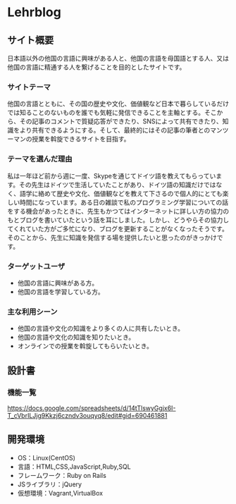 # Lehrblog

## サイト概要
  日本語以外の他国の言語に興味がある人と、他国の言語を母国語とする人、又は他国の言語に精通する人を繋げることを目的としたサイトです。

### サイトテーマ
  他国の言語とともに、その国の歴史や文化、価値観など日本で暮らしているだけでは知ることのないものを誰でも気軽に発信できることを主軸とする。そこから、その記事のコメントで質疑応答ができたり、SNSによって共有できたり、知識をより共有できるようにする。そして、最終的にはその記事の筆者とのマンツーマンの授業を斡旋できるサイトを目指す。

### テーマを選んだ理由
  私は一年ほど前から週に一度、Skypeを通じてドイツ語を教えてもらっています。その先生はドイツで生活していたことがあり、ドイツ語の知識だけではなく、語学に絡めて歴史や文化、価値観などを教えて下さるので個人的にとても楽しい時間になっています。ある日の雑談で私のプログラミング学習についての話をする機会があったときに、先生もかつてはインターネットに詳しい方の協力のもとブログを書いていたという話を耳にしました。しかし、どうやらその協力してくれていた方がご多忙になり、ブログを更新することがなくなったそうです。そのことから、先生に知識を発信する場を提供したいと思ったのがきっかけです。

### ターゲットユーザ
- 他国の言語に興味がある方。
- 他国の言語を学習している方。

### 主な利用シーン
- 他国の言語や文化の知識をより多くの人に共有したいとき。
- 他国の言語や文化の知識を知りたいとき。
- オンラインでの授業を斡旋してもらいたいとき。

## 設計書

### 機能一覧
https://docs.google.com/spreadsheets/d/14tTlswyGgjx6I-T_cVbrILJjg9Kkzj6czndv3ouqyq8/edit#gid=690461881

## 開発環境
- OS：Linux(CentOS)
- 言語：HTML,CSS,JavaScript,Ruby,SQL
- フレームワーク：Ruby on Rails
- JSライブラリ：jQuery
- 仮想環境：Vagrant,VirtualBox